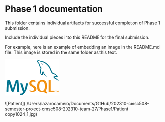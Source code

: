 # Phase 1 documentation
This folder contains individual artifacts for successful completion of Phase 1 submission.

Include the individual pieces into this README for the final submission.

For example, here is an example of embedding an image in the README.md file. This image is stored in the same folder as this text.

![MySql logo](./logo-mysql-170x115.png "mysql description")

![Patient](./Users/lazarocamero/Documents/GitHub/202310-cmsc508-semester-project-cmsc508-202310-team-27/Phase1/Patient copy1024_1.jpg)